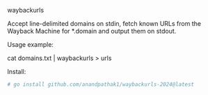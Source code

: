 waybackurls

Accept line-delimited domains on stdin, fetch known URLs from the Wayback Machine for *.domain and output them on stdout.

Usage example:

cat domains.txt | waybackurls > urls

Install:
```bash
# go install github.com/anandpathak1/waybackurls-2024@latest
```
